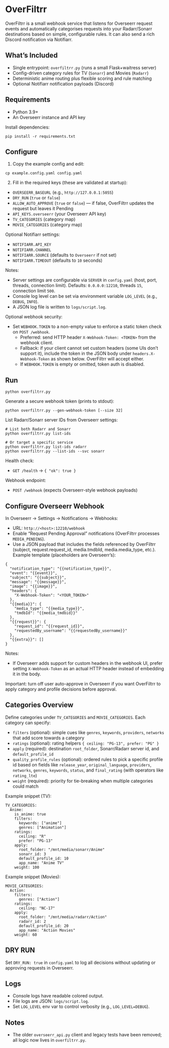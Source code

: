 # OverFiltrr

OverFiltrr is a small webhook service that listens for Overseerr request events and automatically categorises requests into your Radarr/Sonarr destinations based on simple, configurable rules. It can also send a rich Discord notification via Notifiarr.

## What’s Included

- Single entrypoint: `overfiltrr.py` (runs a small Flask+waitress server)
- Config-driven category rules for TV (`Sonarr`) and Movies (`Radarr`)
- Deterministic anime routing plus flexible scoring and rule matching
- Optional Notifiarr notification payloads (Discord)

## Requirements

- Python 3.9+
- An Overseerr instance and API key

Install dependencies:

```
pip install -r requirements.txt
```

## Configure

1) Copy the example config and edit:

```
cp example.config.yaml config.yaml
```

2) Fill in the required keys (these are validated at startup):

- `OVERSEERR_BASEURL` (e.g., `http://127.0.0.1:5055`)
- `DRY_RUN` (`true` or `false`)
- `ALLOW_AUTO_APPROVE` (`true` or `false`) — if false, OverFiltrr updates the request but leaves it Pending
- `API_KEYS.overseerr` (your Overseerr API key)
- `TV_CATEGORIES` (category map)
- `MOVIE_CATEGORIES` (category map)

Optional Notifiarr settings:

- `NOTIFIARR.API_KEY`
- `NOTIFIARR.CHANNEL`
- `NOTIFIARR.SOURCE` (defaults to `Overseerr` if not set)
- `NOTIFIARR.TIMEOUT` (defaults to `10` seconds)

Notes:

- Server settings are configurable via `SERVER` in `config.yaml` (host, port, threads, connection limit). Defaults: `0.0.0.0:12210`, threads `15`, connection limit `500`.
- Console log level can be set via environment variable `LOG_LEVEL` (e.g., `DEBUG`, `INFO`).
- A JSON log file is written to `logs/script.log`.

Optional webhook security:

- Set `WEBHOOK.TOKEN` to a non-empty value to enforce a static token check on `POST /webhook`.
  - Preferred: send HTTP header `X-Webhook-Token: <TOKEN>` from the webhook client.
  - Fallback: if your client cannot set custom headers (some UIs don’t support it), include the token in the JSON body under `headers.X-Webhook-Token` as shown below. OverFiltrr will accept either.
  - If `WEBHOOK.TOKEN` is empty or omitted, token auth is disabled.

## Run

```
python overfiltrr.py
```

Generate a secure webhook token (prints to stdout):

```
python overfiltrr.py --gen-webhook-token [--size 32]
```

List Radarr/Sonarr server IDs from Overseerr settings:

```
# List both Radarr and Sonarr
python overfiltrr.py list-ids

# Or target a specific service
python overfiltrr.py list-ids radarr
python overfiltrr.py --list-ids --svc sonarr
```

Health check:

- `GET /health` → `{ "ok": true }`

Webhook endpoint:

- `POST /webhook` (expects Overseerr-style webhook payloads)

## Configure Overseerr Webhook

In Overseerr → Settings → Notifications → Webhooks:

- URL: `http://<host>:12210/webhook`
- Enable “Request Pending Approval” notifications (OverFiltrr processes `MEDIA_PENDING`).
- Use a JSON payload that includes the fields referenced by OverFiltrr (subject, request.request_id, media.tmdbId, media.media_type, etc.). Example template (placeholders are Overseerr’s):

```
{
  "notification_type": "{{notification_type}}",
  "event": "{{event}}",
  "subject": "{{subject}}",
  "message": "{{message}}",
  "image": "{{image}}",
  "headers": {
    "X-Webhook-Token": "<YOUR_TOKEN>"
  },
  "{{media}}": {
    "media_type": "{{media_type}}",
    "tmdbId": "{{media_tmdbid}}"
  },
  "{{request}}": {
    "request_id": "{{request_id}}",
    "requestedBy_username": "{{requestedBy_username}}"
  },
  "{{extra}}": []
}
```

Notes:
- If Overseerr adds support for custom headers in the webhook UI, prefer setting `X-Webhook-Token` as an actual HTTP header instead of embedding it in the body.

Important: turn off user auto-approve in Overseerr if you want OverFiltrr to apply category and profile decisions before approval.

## Categories Overview

Define categories under `TV_CATEGORIES` and `MOVIE_CATEGORIES`. Each category can specify:

- `filters` (optional): simple cues like `genres`, `keywords`, `providers`, `networks` that add score towards a category
- `ratings` (optional): rating helpers `{ ceiling: "PG-13", prefer: "PG" }`
- `apply` (required): destination `root_folder`, Sonarr/Radarr server id, and `default_profile_id`
- `quality_profile_rules` (optional): ordered rules to pick a specific profile id based on fields like `release_year`, `original_language`, `providers`, `networks`, `genres`, `keywords`, `status`, and `final_rating` (with operators like `rating_lte`)
- `weight` (required): priority for tie-breaking when multiple categories could match

Example snippet (TV):

```
TV_CATEGORIES:
  Anime:
    is_anime: true
    filters:
      keywords: ["anime"]
      genres: ["Animation"]
    ratings:
      ceiling: "R"
      prefer: "PG-13"
    apply:
      root_folder: "/mnt/media/sonarr/Anime"
      sonarr_id: 3
      default_profile_id: 10
      app_name: "Anime TV"
    weight: 100
```

Example snippet (Movies):

```
MOVIE_CATEGORIES:
  Action:
    filters:
      genres: ["Action"]
    ratings:
      ceiling: "NC-17"
    apply:
      root_folder: "/mnt/media/radarr/Action"
      radarr_id: 2
      default_profile_id: 20
      app_name: "Action Movies"
    weight: 60
```

## DRY RUN

Set `DRY_RUN: true` in `config.yaml` to log all decisions without updating or approving requests in Overseerr.

## Logs

- Console logs have readable colored output.
- File logs are JSON: `logs/script.log`.
- Set `LOG_LEVEL` env var to control verbosity (e.g., `LOG_LEVEL=DEBUG`).

## Notes

- The older `overseerr_api.py` client and legacy tests have been removed; all logic now lives in `overfiltrr.py`.
